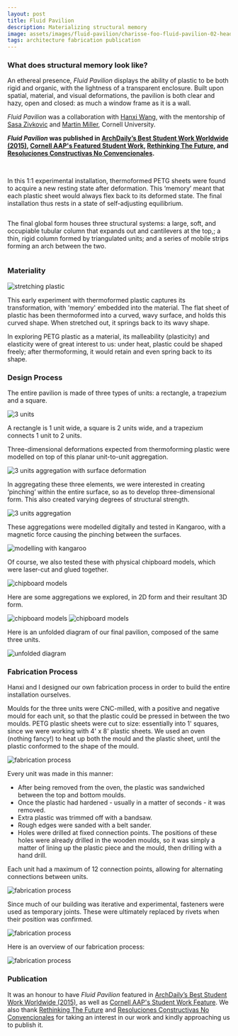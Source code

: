 ```yaml
---
layout: post
title: Fluid Pavilion
description: Materializing structural memory
image: assets/images/fluid-pavilion/charisse-foo-fluid-pavilion-02-header.jpg
tags: architecture fabrication publication
---
```


<h3>What does structural memory look like?</h3>

<p>An ethereal presence, <i>Fluid Pavilion</i> displays the ability of plastic to be both rigid and organic, with the lightness of a transparent enclosure. Built upon spatial, material, and visual deformations, the pavilion is both clear and hazy, open and closed: as much a window frame as it is a wall.</p>

<p><i>Fluid Pavilion</i> was a collaboration with <a href="https://www.linkedin.com/in/hanxi-wang-868908137" target="_blank">Hanxi Wang</a>, with the mentorship of <a href="https://aap.cornell.edu/people/sasa-zivkovic" target="_blank">Sasa Zivkovic</a> and <a href="https://aap.cornell.edu/people/martin-miller" target="_blank">Martin Miller</a>, Cornell University.</p>

<p><strong><i>Fluid Pavilion</i> was published in
<a href="http://www.archdaily.com/771146/the-best-student-work-worldwide-archdaily-readers-show-us-their-studio-projects" target="_blank">ArchDaily’s Best Student Work Worldwide (2015)</a>,
<a href="https://aap.cornell.edu/student-work/fluid-pavilion" target="_blank">Cornell AAP's Featured Student Work</a>,
<a href="http://www.re-thinkingthefuture.com/temporary-structure/fluid-pavilion-hanxi-charisse/" target="_blank">Rethinking The Future</a>, and
<a href="https://www.facebook.com/rcnc.fauucs/posts/1309734725777266" target="_blank">Resoluciones Constructivas No Convencionales</a>.</strong></p>

<span class="image fit"><img src="{% link assets/images/fluid-pavilion/charisse-foo-fluid-pavilion-01.jpg %}" alt="" /></span>
<span class="image fit"><img src="{% link assets/images/fluid-pavilion/charisse-foo-fluid-pavilion-03.jpg %}" alt="" /></span>

<p>In this 1:1 experimental installation, thermoformed PETG sheets were found to acquire a new resting state after deformation. This ‘memory’ meant that each plastic sheet would always flex back to its deformed state. The final installation thus rests in a state of self-adjusting equilibrium.</p>

<span class="image fit"><img src="{% link assets/images/fluid-pavilion/charisse-foo-fluid-pavilion-05.jpg %}" alt="" /></span>

<p>
The final global form houses three structural systems: a large, soft, and occupiable tubular column that expands out and cantilevers at the top,; a thin, rigid column formed by triangulated units; and a series of mobile strips forming an arch between the two.</p>

<span class="image fit"><img src="{% link assets/images/fluid-pavilion/charisse-foo-fluid-pavilion-06.jpg %}" alt="" /></span>

<h3>Materiality</h3>
<!-- Image Grid -->
<div class="row">
	<div class="6u 12u$(small)">
		<span class="image fit"><img src="{% link assets/images/fluid-pavilion/charisse-foo-fluid-pavilion-24.gif %}" alt="stretching plastic" /></span>
	</div>
	<div class="6u$ 12u$(small)">
			<p>This early experiment with thermoformed plastic captures its transformation, with 'memory' embedded into the material. The flat sheet of plastic has been thermoformed into a curved, wavy surface, and holds this curved shape. When stretched out, it springs back to its wavy shape. </p><p>In exploring PETG plastic as a material, its malleability (plasticity) and elasticity were of great interest to us: under heat, plastic could be shaped freely; after thermoforming, it would retain and even spring back to its shape.</p>
	</div>
</div>

<h3>Design Process</h3>
<p>The entire pavilion is made of three types of units: a rectangle, a trapezium and a square.</p>

<span class="image fit"><img src="{% link assets/images/fluid-pavilion/charisse-foo-fluid-pavilion-12.jpg %}" alt="3 units" /></span>

<p>A rectangle is 1 unit wide, a square is 2 units wide, and a trapezium connects 1 unit to 2 units. </p>
<p>Three-dimensional deformations expected from thermoforming plastic were modelled on top of this planar unit-to-unit aggregation.</p>

<span class="image fit"><img src="{% link assets/images/fluid-pavilion/charisse-foo-fluid-pavilion-13.jpg %}" alt="3 units aggregation with surface deformation" /></span>

<p>In aggregating these three elements, we were interested in creating ‘pinching’ within the entire surface, so as to develop three-dimensional form. This also created varying degrees of structural strength.</p>
<span class="image fit"><img src="{% link assets/images/fluid-pavilion/charisse-foo-fluid-pavilion-14.jpg %}" alt="3 units aggregation" /></span>

<p>These aggregations were modelled digitally and tested in Kangaroo, with a magnetic force causing the pinching between the surfaces. </p>

<span class="image fit"><img src="{% link assets/images/fluid-pavilion/charisse-foo-fluid-pavilion-15.jpg %}" alt="modelling with kangaroo" /></span>

<p>Of course, we also tested these with physical chipboard models, which were laser-cut and glued together.</p>
<span class="image fit"><img src="{% link assets/images/fluid-pavilion/charisse-foo-fluid-pavilion-10.jpg %}" alt="chipboard models" /></span>
<p> Here are some aggregations we explored, in 2D form and their resultant 3D form. </p>
<span class="image fit"><img src="{% link assets/images/fluid-pavilion/charisse-foo-fluid-pavilion-16.jpg %}" alt="chipboard models" /></span>
<span class="image fit"><img src="{% link assets/images/fluid-pavilion/charisse-foo-fluid-pavilion-09.jpg %}" alt="chipboard models" /></span>
<p>Here is an unfolded diagram of our final pavilion, composed of the same three units.</p>
<span class="image fit"><img src="{% link assets/images/fluid-pavilion/charisse-foo-fluid-pavilion-04.jpg %}" alt="unfolded diagram" /></span>

<h3>Fabrication Process</h3>
<p>Hanxi and I designed our own fabrication process in order to build the entire installation ourselves.</p>

<p>Moulds for the three units were CNC-milled, with a positive and negative mould for each unit, so that the plastic could be pressed in between the two moulds. PETG plastic sheets were cut to size: essentially into 1' squares, since we were working with 4' x 8' plastic sheets. We used an oven (nothing fancy!) to heat up both the mould and the plastic sheet, until the plastic conformed to the shape of the mould.</p>

<span class="image fit"><img src="{% link assets/images/fluid-pavilion/charisse-foo-fluid-pavilion-18.jpg %}" alt="fabrication process" /></span>

<p>Every unit was made in this manner: <ul>
<li>After being removed from the oven, the plastic was sandwiched between the top and bottom moulds.</li><li> Once the plastic had hardened - usually in a matter of seconds - it was removed.</li><li>Extra plastic was trimmed off with a bandsaw.</li><li>Rough edges were sanded with a belt sander.</li><li>Holes were drilled at fixed connection points. The positions of these holes were already drilled in the wooden moulds, so it was simply a matter of lining up the plastic piece and the mould, then drilling with a hand drill. </li></ul>Each unit had a maximum of 12 connection points, allowing for alternating connections between units.</p>

<span class="image fit"><img src="{% link assets/images/fluid-pavilion/charisse-foo-fluid-pavilion-17.jpg %}" alt="fabrication process" /></span>

<p>Since much of our building was iterative and experimental, fasteners were used as temporary joints. These were ultimately replaced by rivets when their position was confirmed.</p>
<span class="image fit"><img src="{% link assets/images/fluid-pavilion/charisse-foo-fluid-pavilion-26.jpg %}" alt="fabrication process" /></span>
<p>Here is an overview of our fabrication process:</p>
<span class="image fit"><img src="{% link assets/images/fluid-pavilion/charisse-foo-fluid-pavilion-08.jpg %}" alt="fabrication process" /></span>

<h3>Publication</h3>
<p>It was an honour to have <i>Fluid Pavilion</i> featured in <a href="http://www.archdaily.com/771146/the-best-student-work-worldwide-archdaily-readers-show-us-their-studio-projects" target="_blank">ArchDaily’s Best Student Work Worldwide (2015)</a>, as well as 
<a href="https://aap.cornell.edu/student-work/fluid-pavilion" target="_blank">Cornell AAP's Student Work Feature</a>. We also thank 
<a href="http://www.re-thinkingthefuture.com/temporary-structure/fluid-pavilion-hanxi-charisse/" target="_blank">Rethinking The Future</a> and <a href="https://www.facebook.com/rcnc.fauucs/posts/1309734725777266" target="_blank">Resoluciones Constructivas No Convencionales</a> for taking an interest in our work and kindly approaching us to publish it.</p>

<!-- Image Grid -->
<div class="row">
	<div class="6u 12u$(small)">
		<span class="image fit"><img src="{% link assets/images/fluid-pavilion/charisse-foo-fluid-pavilion-21.jpg %}" alt="" /></span>
	</div>
	<div class="6u$ 12u$(small)">
		<span class="image fit"><img src="{% link assets/images/fluid-pavilion/charisse-foo-fluid-pavilion-25.jpg %}" alt="" /></span>
	</div>
	<!-- Break -->
		<div class="6u 12u$(small)">
		<span class="image fit"><img src="{% link assets/images/fluid-pavilion/charisse-foo-fluid-pavilion-27.jpg %}" alt="" /></span>
	</div>
		<div class="6u$ 12u$(small)">
		<span class="image fit"><img src="{% link assets/images/fluid-pavilion/charisse-foo-fluid-pavilion-28.jpg %}" alt="" /></span>
	</div>
</div>
